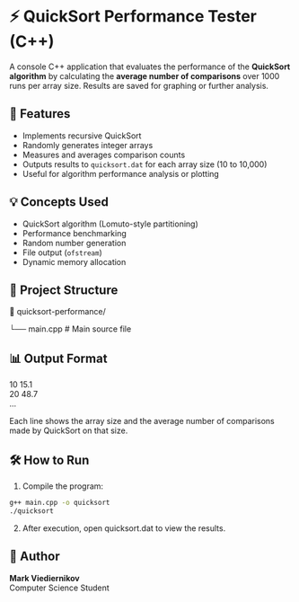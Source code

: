# ⚡ QuickSort Performance Tester (C++)

A console C++ application that evaluates the performance of the **QuickSort algorithm** by calculating the **average number of comparisons** over 1000 runs per array size. Results are saved for graphing or further analysis.

## 🚀 Features

- Implements recursive QuickSort
- Randomly generates integer arrays
- Measures and averages comparison counts
- Outputs results to `quicksort.dat` for each array size (10 to 10,000)
- Useful for algorithm performance analysis or plotting

## 💡 Concepts Used

- QuickSort algorithm (Lomuto-style partitioning)
- Performance benchmarking
- Random number generation
- File output (`ofstream`)
- Dynamic memory allocation

## 📂 Project Structure

📁 quicksort-performance/

  └── main.cpp # Main source file

## 📊 Output Format  
10 15.1  
20 48.7  
...  

Each line shows the array size and the average number of comparisons made by QuickSort on that size.

## 🛠️ How to Run

1. Compile the program:
```bash
g++ main.cpp -o quicksort
./quicksort
```
2. After execution, open quicksort.dat to view the results.

## 👤 Author
**Mark Viediernikov**  
Computer Science Student
